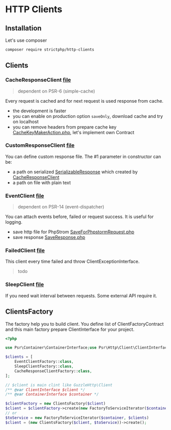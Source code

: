 # HTTP Clients

## Installation

Let's use composer
```sh
composer require strictphp/http-clients
```

## Clients

### CacheResponseClient [file](src/Clients/CacheResponseClient.php)

> dependent on PSR-6 (simple-cache)

Every request is cached and for next request is used response from cache.
- the development is faster
- you can enable on production option `saveOnly`, download cache and try on localhost
- you can remove headers from prepare cache key [CacheKeyMakerAction.php](src/Actions/CacheKeyMakerAction.php), let's implement own Contract

### CustomResponseClient [file](src/Clients/CustomResponseClient.php)

You can define custom response file. 
The #1 parameter in constructor can be:
 - a path on serialized [SerializableResponse](src/Responses/SerializableResponse.php) which created by [CacheResponseClient](src/Clients/CacheResponse/Client.php)
 - a path on file with plain text

### EventClient [file](src/Clients/EventClient.php)

> dependent on PSR-14 (event-dispatcher)

You can attach events before, failed or request success. It is useful for logging.
- save http file for PhpStrom [SaveForPhpstormRequest.php](src/Requests/SaveForPhpstormRequest.php)
- save response [SaveResponse.php](src/Responses/SaveResponse.php)

### FailedClient [file](src/Clients/FailedClient.php)

This client every time failed and throw ClientExceptionInterface.

> todo

### SleepClient [file](src/Clients/SleepClient.php)

If you need wait interval between requests. Some external API require it.

## ClientsFactory

The factory help you to build client. You define list of ClientFactoryContract and this main factory prepare ClientInterface for your project.

```php
<?php

use Psr\Container\ContainerInterface;use Psr\Http\Client\ClientInterface;use StrictPhp\HttpClients\Clients\CacheResponse\CacheResponseClientFactory;use StrictPhp\HttpClients\Clients\Event\EventClientFactory;use StrictPhp\HttpClients\Clients\Sleep\SleepClientFactory;use Strictphp\HttpClients\Factories\ClientsFactory;use Strictphp\HttpClients\Iterators\FactoryToServiceIterator;

$clients = [
    EventClientFactory::class,
    SleepClientFactory::class,
    CacheResponseClientFactory::class,
];

// $client is main clint like GuzzleHttp\Client
/** @var ClientInterface $client */
/** @var ContainerInterface $container */

$clientFactory = new ClientsFactory($client)
$client = $clientFactory->create(new FactoryToServiceIterator($container, $clients));
// or
$toService = new FactoryToServiceIterator($container, $clients)
$client = (new ClientsFactory($client, $toService))->create();
```
